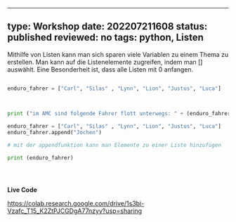 
---
type: Workshop
date:  202207211608
status: published
reviewed: no
tags: python, Listen
---
Mithilfe von Listen kann man sich sparen viele Variablen zu einem Thema zu erstellen. 
Man kann auf die Listenelemente zugreifen, indem man [] auswählt. Eine Besonderheit ist, dass alle Listen mit 0 anfangen.

```python

enduro_fahrer = ["Carl", "Silas" , "Lynn", "Lion", "Justus", "Luca"]



print ("im AMC sind folgende Fahrer flott unterwegs: " + (enduro_fahrer[0]) + " % "  +  (enduro_fahrer[4]))

enduro_fahrer = ["Carl", "Silas" , "Lynn", "Lion", "Justus", "Luca"]
enduro_fahrer.append("Jochen")

# mit der appendfunktion kann man Elemente zu einer Liste hinzufügen

print (enduro_fahrer)





```

**Live Code**

https://colab.research.google.com/drive/1s3bi-Vzafc_T15_K2ZtPJCGDgA77nzyv?usp=sharing






